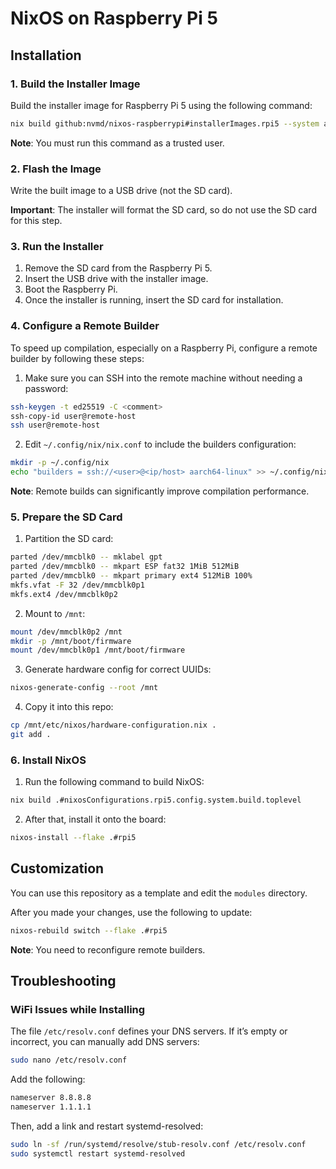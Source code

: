 # NixOS on Raspberry Pi 5

## Installation

### 1. Build the Installer Image

Build the installer image for Raspberry Pi 5 using the following command:

```bash
nix build github:nvmd/nixos-raspberrypi#installerImages.rpi5 --system aarch64-linux
```

**Note**: You must run this command as a trusted user.

### 2. Flash the Image

Write the built image to a USB drive (not the SD card).

**Important**: The installer will format the SD card, so do not use the SD card for this step.

### 3. Run the Installer

1. Remove the SD card from the Raspberry Pi 5.
2. Insert the USB drive with the installer image.
3. Boot the Raspberry Pi.
4. Once the installer is running, insert the SD card for installation.

### 4. Configure a Remote Builder

To speed up compilation, especially on a Raspberry Pi, configure a remote builder by following these steps:

1. Make sure you can SSH into the remote machine without needing a password:

```bash
ssh-keygen -t ed25519 -C <comment>
ssh-copy-id user@remote-host
ssh user@remote-host
```

2. Edit `~/.config/nix/nix.conf` to include the builders configuration:

```bash
mkdir -p ~/.config/nix
echo "builders = ssh://<user>@<ip/host> aarch64-linux" >> ~/.config/nix/nix.conf
```

**Note**: Remote builds can significantly improve compilation performance.

### 5. Prepare the SD Card

1. Partition the SD card:

```bash
parted /dev/mmcblk0 -- mklabel gpt
parted /dev/mmcblk0 -- mkpart ESP fat32 1MiB 512MiB
parted /dev/mmcblk0 -- mkpart primary ext4 512MiB 100%
mkfs.vfat -F 32 /dev/mmcblk0p1
mkfs.ext4 /dev/mmcblk0p2
```

2. Mount to `/mnt`:

```bash
mount /dev/mmcblk0p2 /mnt
mkdir -p /mnt/boot/firmware
mount /dev/mmcblk0p1 /mnt/boot/firmware
```

3. Generate hardware config for correct UUIDs:

```bash
nixos-generate-config --root /mnt
```

4. Copy it into this repo:

```bash
cp /mnt/etc/nixos/hardware-configuration.nix .
git add .
```

### 6. Install NixOS

1. Run the following command to build NixOS:

```bash
nix build .#nixosConfigurations.rpi5.config.system.build.toplevel
```

2. After that, install it onto the board:

```bash
nixos-install --flake .#rpi5
```

## Customization

You can use this repository as a template and edit the `modules` directory.

After you made your changes, use the following to update:

```bash
nixos-rebuild switch --flake .#rpi5
```

**Note**: You need to reconfigure remote builders.

## Troubleshooting

### WiFi Issues while Installing

The file `/etc/resolv.conf` defines your DNS servers. If it’s empty or incorrect, you can manually add DNS servers:

```bash
sudo nano /etc/resolv.conf
```

Add the following:

```txt
nameserver 8.8.8.8
nameserver 1.1.1.1
```

Then, add a link and restart systemd-resolved:

```bash
sudo ln -sf /run/systemd/resolve/stub-resolv.conf /etc/resolv.conf
sudo systemctl restart systemd-resolved
```
